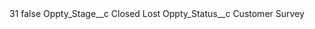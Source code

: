 <?xml version="1.0" encoding="UTF-8"?>
<CustomMetadata xmlns="http://soap.sforce.com/2006/04/metadata" xmlns:xsi="http://www.w3.org/2001/XMLSchema-instance" xmlns:xsd="http://www.w3.org/2001/XMLSchema">
    <label>31</label>
    <protected>false</protected>
    <values>
        <field>Oppty_Stage__c</field>
        <value xsi:type="xsd:string">Closed Lost</value>
    </values>
    <values>
        <field>Oppty_Status__c</field>
        <value xsi:type="xsd:string">Customer Survey</value>
    </values>
</CustomMetadata>
